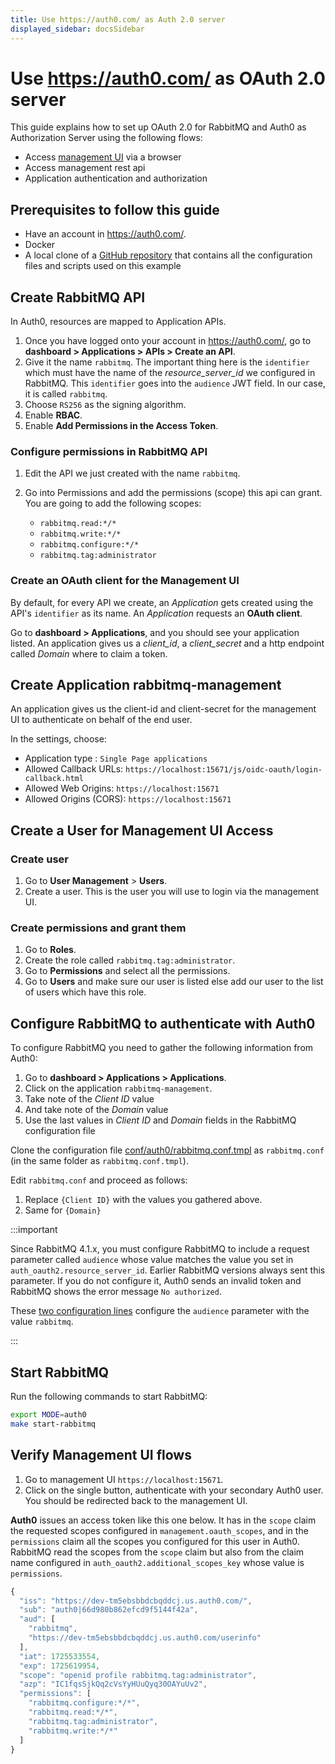 ```yaml
---
title: Use https://auth0.com/ as Auth 2.0 server
displayed_sidebar: docsSidebar
---
```

<!--
Copyright (c) 2007-2024 Broadcom. All Rights Reserved. The term "Broadcom" refers to Broadcom Inc. and/or its subsidiaries.

All rights reserved. This program and the accompanying materials
are made available under the terms of the under the Apache License,
Version 2.0 (the "License”); you may not use this file except in compliance
with the License. You may obtain a copy of the License at

https://www.apache.org/licenses/LICENSE-2.0

Unless required by applicable law or agreed to in writing, software
distributed under the License is distributed on an "AS IS" BASIS,
WITHOUT WARRANTIES OR CONDITIONS OF ANY KIND, either express or implied.
See the License for the specific language governing permissions and
limitations under the License.
-->

# Use https://auth0.com/ as OAuth 2.0 server

This guide explains how to set up OAuth 2.0 for RabbitMQ
and Auth0 as Authorization Server using the following flows:

* Access [management UI](./management/) via a browser
* Access management rest api
* Application authentication and authorization

## Prerequisites to follow this guide

* Have an account in https://auth0.com/.
* Docker
* A local clone of a [GitHub repository](https://github.com/rabbitmq/rabbitmq-oauth2-tutorial) that contains all the configuration files and scripts used on this example

## Create RabbitMQ API

In Auth0, resources are mapped to Application APIs.

1. Once you have logged onto your account in https://auth0.com/, go to **dashboard > Applications > APIs > Create an API**.
2. Give it the name `rabbitmq`. The important thing here is the `identifier` which must have the name of the *resource_server_id* we configured in RabbitMQ. This `identifier` goes into the `audience` JWT field. In our case, it is called `rabbitmq`.
3. Choose `RS256` as the signing algorithm.
4. Enable **RBAC**.
5. Enable **Add Permissions in the Access Token**.

### Configure permissions in RabbitMQ API

1. Edit the API we just created with the name `rabbitmq`.
2. Go into Permissions and add the permissions (scope) this api can grant. You are going to add the following scopes:

	* `rabbitmq.read:*/*`
	* `rabbitmq.write:*/*`
	* `rabbitmq.configure:*/*`
	* `rabbitmq.tag:administrator`

### Create an OAuth client for the Management UI

By default, for every API we create, an *Application* gets created using the API's `identifier` as its name.
An *Application* requests an **OAuth client**.

Go to **dashboard > Applications**, and you should see your application listed. An application gives us a *client_id*, a *client_secret* and a http endpoint called *Domain* where to claim a token.

## Create Application rabbitmq-management

An application gives us the client-id and client-secret for the management UI to authenticate on behalf
of the end user.

In the settings, choose:

* Application type : `Single Page applications`
* Allowed Callback URLs: `https://localhost:15671/js/oidc-oauth/login-callback.html`
* Allowed Web Origins: `https://localhost:15671`
* Allowed Origins (CORS): `https://localhost:15671`


## Create a User for Management UI Access

### Create user

1. Go to **User Management** > **Users**.
2. Create a user. This is the user you will use to login via the management UI.

### Create permissions and grant them

1. Go to **Roles**.
2. Create the role called `rabbitmq.tag:administrator`.
3. Go to **Permissions** and select all the permissions.
4. Go to **Users** and make sure our user is listed else add our user to the
list of users which have this role.

## Configure RabbitMQ to authenticate with Auth0

To configure RabbitMQ you need to gather the following information from Auth0:

1. Go to **dashboard > Applications > Applications**.
2. Click on the application `rabbitmq-management`.
3. Take note of the *Client ID* value
4. And take note of the *Domain* value
5. Use the last values in *Client ID* and *Domain* fields in the RabbitMQ configuration file

Clone the configuration file [conf/auth0/rabbitmq.conf.tmpl](https://github.com/rabbitmq/rabbitmq-oauth2-tutorial/blob/main/conf/auth0/rabbitmq.conf.tmpl) as `rabbitmq.conf` (in the same folder as `rabbitmq.conf.tmpl`).

Edit `rabbitmq.conf` and proceed as follows:

1. Replace `{Client ID}` with the values you gathered above.
2. Same for `{Domain}`

:::important

Since RabbitMQ 4.1.x, you must configure RabbitMQ to include a request parameter
called `audience` whose value matches the value you set in `auth_oauth2.resource_server_id`.
Earlier RabbitMQ versions always sent this parameter. If you do not configure it,
Auth0 sends an invalid token and RabbitMQ shows the error message `No authorized`.

These [two configuration lines](https://github.com/rabbitmq/rabbitmq-oauth2-tutorial/blob/main/conf/auth0/rabbitmq.conf.tmpl#L8-L9) configure the `audience` parameter with the value `rabbitmq`.

:::

## Start RabbitMQ

Run the following commands to start RabbitMQ:

```bash
export MODE=auth0
make start-rabbitmq
```

## Verify Management UI flows

1. Go to management UI `https://localhost:15671`.
2. Click on the single button, authenticate with your secondary Auth0 user. You should be redirected back to the management UI.

**Auth0** issues an access token like this one below. It has in the `scope` claim
the requested scopes configured in `management.oauth_scopes`, and in the `permissions` claim all the scopes you configured for this user in Auth0. RabbitMQ read the scopes from the `scope` claim but also from the claim name configured in `auth_oauth2.additional_scopes_key` whose value is `permissions`.

```javascript
{
  "iss": "https://dev-tm5ebsbbdcbqddcj.us.auth0.com/",
  "sub": "auth0|66d980b862efcd9f5144f42a",
  "aud": [
    "rabbitmq",
    "https://dev-tm5ebsbbdcbqddcj.us.auth0.com/userinfo"
  ],
  "iat": 1725533554,
  "exp": 1725619954,
  "scope": "openid profile rabbitmq.tag:administrator",
  "azp": "IC1fqsSjkQq2cVsYyHUuQyq30OAYuUv2",
  "permissions": [
    "rabbitmq.configure:*/*",
    "rabbitmq.read:*/*",
    "rabbitmq.tag:administrator",
    "rabbitmq.write:*/*"
  ]
}
```
